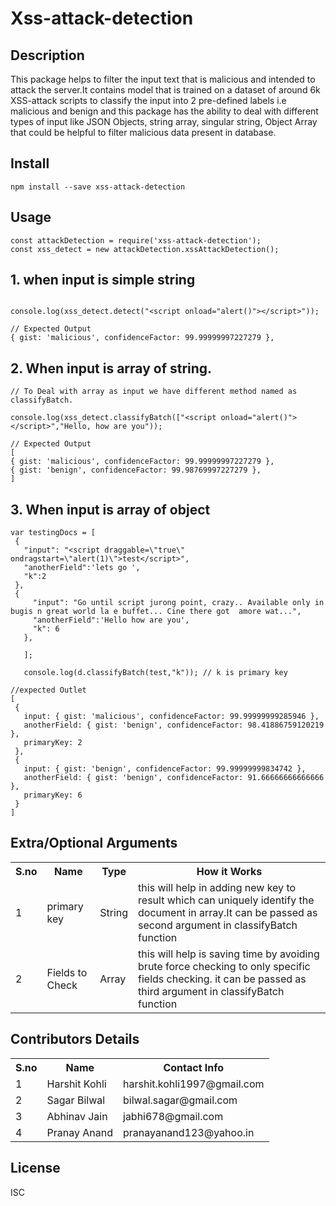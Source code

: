 <h1>Xss-attack-detection</h1>

## Description

This package helps to filter the input text that is malicious and intended to attack the server.It contains model that is trained on a dataset of around 6k XSS-attack scripts to classify the input into 2 pre-defined labels i.e malicious and benign and this package has the ability to deal with different types of input like JSON Objects, string array, singular string, Object Array that could be helpful to filter malicious data present in database.

## Install

```
npm install --save xss-attack-detection
```

## Usage

```
const attackDetection = require('xss-attack-detection');
const xss_detect = new attackDetection.xssAttackDetection();
```

## 1. when input is simple string

```

console.log(xss_detect.detect("<script onload="alert()"></script>"));

// Expected Output
{ gist: 'malicious', confidenceFactor: 99.99999997227279 },

```

## 2. When input is array of string.

```
// To Deal with array as input we have different method named as classifyBatch.

console.log(xss_detect.classifyBatch(["<script onload="alert()"></script>","Hello, how are you"));

// Expected Output
[
{ gist: 'malicious', confidenceFactor: 99.99999997227279 },
{ gist: 'benign', confidenceFactor: 99.98769997227279 },
]
```

## 3. When input is array of object

```
var testingDocs = [
 {
   "input": "<script draggable=\"true\" ondragstart=\"alert(1)\">test</script>",
   "anotherField":'lets go ',
   "k":2
 },
 {
     "input": "Go until script jurong point, crazy.. Available only in bugis n great world la e buffet... Cine there got  amore wat...",
     "anotherField":'Hello how are you',
     "k": 6
   },

   ];

   console.log(d.classifyBatch(test,"k")); // k is primary key

//expected Outlet
[
 {
   input: { gist: 'malicious', confidenceFactor: 99.99999999285946 },
   anotherField: { gist: 'benign', confidenceFactor: 98.41886759120219 },
   primaryKey: 2
 },
 {
   input: { gist: 'benign', confidenceFactor: 99.99999999834742 },
   anotherField: { gist: 'benign', confidenceFactor: 91.66666666666666 },
   primaryKey: 6
 }
]

```

## Extra/Optional Arguments

<table>
  <tr>
    <th>S.no </th>
    <th>Name</th>
    <th>Type</th>
    <th>How it Works</th>
  </tr>
  <tr>
    <td>1</td>
    <td>primary key</td>
    <td>String</td>
    <td>this will help in adding new key to result which can uniquely identify the document in array.It can be passed as second argument in classifyBatch function</td>
  </tr>
  <tr>
    <td>2</td>
    <td>Fields to Check</td>
    <td>Array</td>
    <td>this will help is saving time by avoiding brute force checking to only specific fields checking. it can be passed as third argument in classifyBatch function </td>
  </tr>
</table>

## Contributors Details

<table>
  <tr>
    <th>S.no </th>
    <th>Name</th>
    <th>Contact Info</th>
  </tr>
  <tr>
    <td>1</td>
    <td>Harshit Kohli</td>
    <td>harshit.kohli1997@gmail.com</td>
  </tr>
  <tr>
    <td>2</td>
    <td>Sagar Bilwal</td>
    <td>bilwal.sagar@gmail.com</td>
  </tr>
  <tr>
    <td>3</td>
    <td>Abhinav Jain</td>
    <td>jabhi678@gmail.com</td>
  </tr>
  <tr>
    <td>4</td>
    <td>Pranay Anand</td>
    <td>pranayanand123@yahoo.in</td>
  </tr>
</table>

## License

ISC
